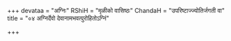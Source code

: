 +++
devataa = "अग्निः"
RShiH = "मृळीको वासिष्ठः"
ChandaH = "उपरिष्टाज्ज्योतिर्जगती वा"
title = "०४ अग्निर्देवो देवानामभवत्पुरोहितोऽग्निं"

+++
